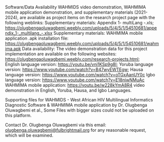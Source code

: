 Software/Data Availability
WAHMIDS video demonstration, WAHMIMA mobile application demonstration, and supplementary materials (2021-2024), are available as project items on the research project page with the following weblinks:
Supplementary materials: Appendix 1- multiLang -.xls; https://olugbengaoluwagbemi.weebly.com/uploads/5/4/5/1/54510681/appendix_1-_multilang_-.xlsx
Supplementary materials: WAHMIMA mobile application .apk installation file: https://olugbengaoluwagbemi.weebly.com/uploads/5/4/5/1/54510681/wahmima.apk
Data availability: The video demonstration data for this project implementation are available on the following websites: https://olugbengaoluwagbemi.weebly.com/research-projects.html;  
English language version: https://youtu.be/vni1KSp9g8I; 
Yoruba language version: https://www.youtube.com/watch?v=B47wyEWTEgw;
Hausa language version: https://www.youtube.com/watch?v=oTGxAanUY0c
Igbo language version: https://www.youtube.com/watch?v=E18niwNMuAc
WAHMIMA mobile application: https://youtu.be/w228kYmA8R4 video demonstration in English, Yoruba, Hausa, and Igbo Languages.


Supporting files for WAHMIDS - West African HIV Multilingual Informatics Diagnostic Software & WAHMIMA mobile application by 
Dr. Olugbenga Oluwagbemi et al., 
Some Files with bigger sizes could not be uploaded on this platform. 

Contact Dr. Olugbenga Oluwagbemi via this email: olugbenga.oluwagbemi@fulbrightmail.org for any reasonable request, which will be examined.
